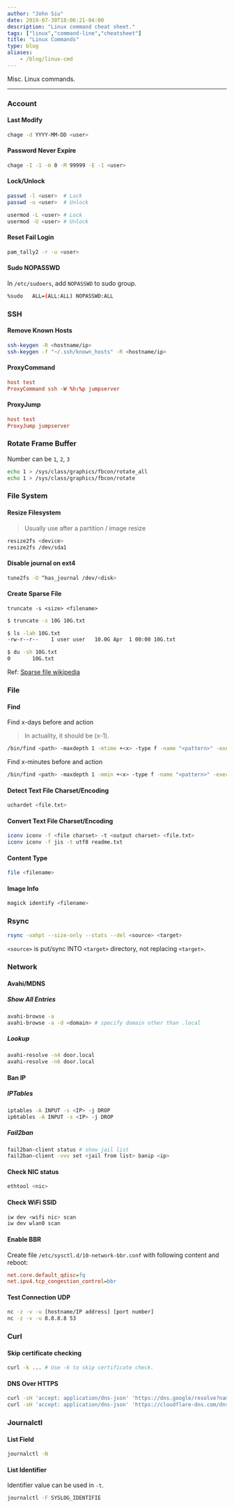 ```yaml
---
author: "John Siu"
date: 2019-07-30T18:06:21-04:00
description: "Linux command cheat sheet."
tags: ["linux","command-line","cheatsheet"]
title: "Linux Commands"
type: blog
aliases:
    - /blog/linux-cmd
---
```

Misc. Linux commands.
<!--more-->

---

### Account
#### Last Modify
```sh
chage -d YYYY-MM-DD <user>
```
#### Password Never Expire
```sh
chage -I -1 -m 0 -M 99999 -E -1 <user>
```
#### Lock/Unlock
```sh
passwd -l <user>  # Lock
passwd -u <user>  # Unlock

usermod -L <user> # Lock
usermod -U <user> # Unlock
```
#### Reset Fail Login
```sh
pam_tally2 -r -u <user>
```
#### Sudo NOPASSWD
In `/etc/sudoers`, add `NOPASSWD` to sudo group.
```sh
%sudo   ALL=(ALL:ALL) NOPASSWD:ALL
```

### SSH
#### Remove Known Hosts
```sh
ssh-keygen -R <hostname/ip>
ssh-keygen -f "~/.ssh/known_hosts" -R <hostname/ip>
```
#### ProxyCommand
```conf
host test
ProxyCommand ssh -W %h:%p jumpserver
```
#### ProxyJump
```conf
host test
ProxyJump jumpserver
```

### Rotate Frame Buffer
Number can be `1`, `2`, `3`
```sh
echo 1 > /sys/class/graphics/fbcon/rotate_all
echo 1 > /sys/class/graphics/fbcon/rotate
```

### File System
#### Resize Filesystem
> Usually use after a partition / image resize
```sh
resize2fs <device>
resize2fs /dev/sda1
```
#### Disable journal on ext4
```sh
tune2fs -O ^has_journal /dev/<disk>
```
#### Create Sparse File
`truncate -s <size> <filename>`
```sh
$ truncate -s 10G 10G.txt

$ ls -lah 10G.txt
-rw-r--r--    1 user user   10.0G Apr  1 00:00 10G.txt

$ du -sh 10G.txt
0       10G.txt
```
Ref: [Sparse file wikipedia](//wiki.archlinux.org/index.php/Sparse_file)

### File
#### Find
Find x-days before and action
> In actuality, it should be (x-1).
```sh
/bin/find <path> -maxdepth 1 -mtime +<x> -type f -name "<pattern>" -exec rm -f {} \;
```
Find x-minutes before and action
```sh
/bin/find <path> -maxdepth 1 -mmin +<x> -type f -name "<pattern>" -exec rm -f {} \;
```
#### Detect Text File Charset/Encoding
```sh
uchardet <file.txt>
```
#### Convert Text File Charset/Encoding
```sh
iconv iconv -f <file charset> -t <output charset> <file.txt>
iconv iconv -f jis -t utf8 readme.txt
```
#### Content Type
```sh
file <filename>
```
#### Image Info
```sh
magick identify <filename>
```

### Rsync
```sh
rsync -vahpt --size-only --stats --del <source> <target>
```
`<source>` is put/sync INTO `<target>` directory, not replacing `<target>`.

### Network
#### Avahi/MDNS
##### Show All Entries
```sh
avahi-browse -a
avahi-browse -a -d <domain> # specify domain other than .local
```
##### Lookup
```sh
avahi-resolve -n4 door.local
avahi-resolve -n6 door.local
```
#### Ban IP
##### IPTables
```sh
iptables -A INPUT -s <IP> -j DROP
ip6tables -A INPUT -s <IP> -j DROP
```
##### Fail2ban
```sh
fail2ban-client status # show jail list
fail2ban-client -vvv set <jail from list> banip <ip>
```
#### Check NIC status
```sh
ethtool <nic>
```
#### Check WiFi SSID
```sh
iw dev <wifi nic> scan
iw dev wlan0 scan
```
#### Enable BBR
Create file `/etc/sysctl.d/10-network-bbr.conf` with following content and reboot:
```ini
net.core.default_qdisc=fq
net.ipv4.tcp_congestion_control=bbr
```
#### Test Connection UDP
```sh
nc -z -v -u [hostname/IP address] [port number]
nc -z -v -u 8.8.8.8 53
```

### Curl
#### Skip certificate checking
```sh
curl -k ... # Use -k to skip certificate check.
```
#### DNS Over HTTPS
```sh
curl -sH 'accept: application/dns-json' 'https://dns.google/resolve?name=google.com' | jq .
curl -sH 'accept: application/dns-json' 'https://cloudflare-dns.com/dns-query?name=google.com' | jq .
```

### Journalctl
#### List Field
```sh
journalctl -N
```
#### List Identifier
Identifier value can be used in `-t`.
```sh
journalctl -F SYSLOG_IDENTIFIE
```
